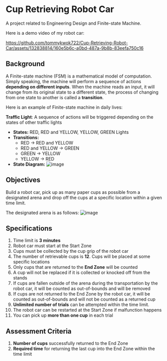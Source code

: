 # Cup Retrieving Robot Car
A project related to Engineering Design and Finite-state Machine.

Here is a demo video of my robot car:

https://github.com/tommykwok722/Cup-Retrieving-Robot-Car/assets/132838814/160e5b6c-a0bd-487a-9b8b-83eefa750c16

## Background
A Finite-state machine (FSM) is a mathematical model of computation. Simply speaking, the machine will perform a sequence of actions **depending on different inputs**. When the machine reads an input, it will change from its original state to a different state, the process of changing from one state to another is called a **transition**.

Here is an example of Finite-state machine in daily lives:

**Traffic Light**: A sequence of actions will be triggered depending on the states of other traffic lights
- **States:** RED, RED and YELLOW, YELLOW, GREEN Lights
- **Transitions:**
  - RED &rarr; RED and YELLOW
  - RED and YELLOW &rarr; GREEN
  - GREEN &rarr; YELLOW
  - YELLOW &rarr; RED
- **State Diagram:**
![image](https://github.com/tommykwok722/Cup-Retrieving-Robot-Car/assets/132838814/4bec3a93-bf9f-4452-a669-cc06ade9c477)


## Objectives
Build a robot car, pick up as many paper cups as possible from a designated arena and drop off the cups at a specific location within a given time limit.

The designated arena is as follows:
![image](https://github.com/tommykwok722/Cup-Retrieving-Robot-Car/assets/132838814/3aaf10a6-40ef-4025-8ea5-fc0c53554999)


## Specifications
1. Time limit is **3 minutes**
2. Robot car must start at the Start Zone
3. Cups must be collected by the cup grip of the robot car
4. The number of retrievable cups is **12**. Cups will be placed at some specific locations
5. Only cups that are returned to the **End Zone** will be counted
6. A cup will not be replaced if it is collected or knocked off from the stands
7. If cups are fallen outside of the arena during the transportation by the robot car, it will be counted as out-of-bounds and will be removed
8. If cups are not returned to the End Zone by the robot car, it will be counted as out-of-bounds and will not be counted as a returned cup
9. **Unlimited number of trials** can be attempted within the time limit.
10. The robot car can be restarted at the Start Zone if malfunction happens
11. You can pick up **more than one cup** in each trial

## Assessment Criteria
1. **Number of cups** successfully returned to the End Zone
2. **Required time** for returning the last cup into the End Zone within the time limit
